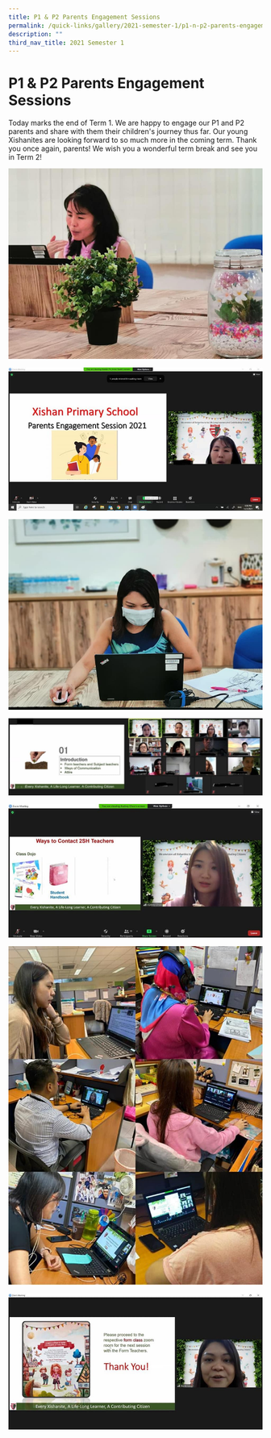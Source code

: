 ```yaml
---
title: P1 & P2 Parents Engagement Sessions
permalink: /quick-links/gallery/2021-semester-1/p1-n-p2-parents-engagement-sessions
description: ""
third_nav_title: 2021 Semester 1
---
```

# **P1 & P2 Parents Engagement Sessions**

Today marks the end of Term 1. We are happy to engage our P1 and P2 parents and share with them their children's journey thus far. Our young Xishanites are looking forward to so much more in the coming term. Thank you once again, parents! We wish you a wonderful term break and see you in Term 2!

![](/images/1%20(6).jpg)

![](/images/2%20(6).jpg)

![](/images/3%20(5).jpg)

![](/images/4%20(5).jpg)

![](/images/5%20(5).jpg)

![](/images/6%20(4).jpg)

![](/images/7%20(4).jpg)